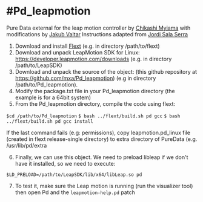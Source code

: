 #Pd_leapmotion
=============

Pure Data external for the leap motion controller by [Chikashi Myiama](https://github.com/chikashimiyama/Pd_leapmotion) 
with modifications by [Jakub Valtar](https://github.com/JakubValtar/Pd_leapmotion)
Instructions adapted from [Jordi Sala Serra](http://musa.poperbu.net/index.php/tecnologia-seccions-30/-puredata-seccions-45/129-installing-leapmotion-puredata-external-on-linux)

1. Download and install [Flext](https://github.com/grrrr/flext) (e.g. in directory /path/to/flext)
2. Download and unpack LeapMotion SDK for Linux: https://developer.leapmotion.com/downloads (e.g. in directory /path/to/LeapSDK)
3. Download and unpack the source of the object: (this github repository at https://github.com/mxa/Pd_leapmotion) (e.g in directory /path/to/Pd_leapmotion).
4. Modify the package.txt file in your Pd_leapmotion directory (the example is for a 64bit system)
5. From the Pd_leapmotion directory, compile the code using flext:

  `$cd /path/to/Pd_leapmotion`
  `$ bash ../flext/build.sh pd gcc`
  `$ bash ../flext/build.sh pd gcc install`

If the last command fails (e.g: permissions), copy  leapmotion.pd_linux file (created in flext release-single directory) to extra directory of PureData (e.g. /usr/lib/pd/extra

6. Finally, we can use this object. We need to preload libleap if we don't have it installed, so we need to execute:

  `$LD_PRELOAD=/path/to/LeapSDK/lib/x64/libLeap.so pd`

7. To test it, make sure the Leap motion is running (run the visualizer tool) then open Pd and the `leapmotion-help.pd` patch
